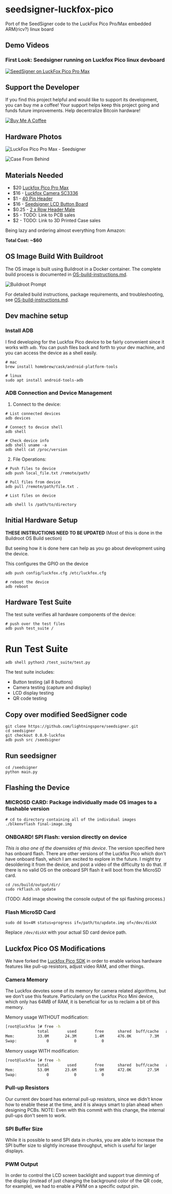 # seedsigner-luckfox-pico
Port of the SeedSigner code to the LuckFox Pico Pro/Max embedded ARM(ricv?) linux board

## Demo Videos

### First Look: Seedsigner running on Luckfox Pico linux devboard
[![SeedSigner on LuckFox Pico Pro Max](https://img.youtube.com/vi/WHkOSn-lPG4/0.jpg)](https://www.youtube.com/watch?v=WHkOSn-lPG4)

## Support the Developer
If you find this project helpful and would like to support its development, you can buy me a coffee! Your support helps keep this project going and funds future improvements. Help decentralize Bitcoin hardware!

[![Buy Me A Coffee](https://www.buymeacoffee.com/assets/img/custom_images/orange_img.png)](https://www.buymeacoffee.com/lightningspore)

## Hardware Photos

![LuckFox Pico Pro Max - Seedsigner](img/luckfox-devboard-front.webp)

![Case From Behind](img/luckfox-devboard-back.webp)





## Materials Needed
- $20 [Luckfox Pico Pro Max](https://www.amazon.com/dp/B0D6QVC178)
- $16 - [Luckfox Camera SC3336](https://www.amazon.com/dp/B0CJM7S6F6)
- $1 - [40 Pin Header](https://www.amazon.com/dp/B01461DQ6S)
- $16 - [Seedsigner LCD Button Board](https://www.amazon.com/dp/B07FDX5PJY)
- $0.25 - [2 x Row Header Male](https://www.amazon.com/dp/B07R5QDL8D)
- $5 - TODO: Link to PCB sales
- $2 - TODO: Link to 3D Printed Case sales

Being lazy and ordering almost everything from Amazon:

<b>Total Cost: ~$60</b>


## OS Image Build With Buildroot
The OS image is built using Buildroot in a Docker container. The complete build process is documented in [OS-build-instructions.md](buildroot/OS-build-instructions.md).

![Buildroot Prompt](img/seedsigner-buildroot-setup.webp)

For detailed build instructions, package requirements, and troubleshooting, see [OS-build-instructions.md](buildroot/OS-build-instructions.md).

## Dev machine setup

### Install ADB
I find developing for the Luckfox Pico device to be fairly convenient since it works with `adb`. You can push files back and forth to your dev machine, and you can access the device as a shell easily.
```
# mac
brew install homebrew/cask/android-platform-tools

# linux
sudo apt install android-tools-adb
```

### ADB Connection and Device Management

1. Connect to the device:
```
# List connected devices
adb devices

# Connect to device shell
adb shell

# Check device info
adb shell uname -a
adb shell cat /proc/version
```

2. File Operations:
```
# Push files to device
adb push local_file.txt /remote/path/

# Pull files from device
adb pull /remote/path/file.txt .

# List files on device

adb shell ls /path/to/directory
```



## Initial Hardware Setup
<b>THESE INSTRUCTIONS NEED TO BE UPDATED</b>
(Most of this is done in the Buildroot OS Build section)

But seeing how it is done here can help as you go about development using the device.

This configures the GPIO on the device
```
adb push config/luckfox.cfg /etc/luckfox.cfg

# reboot the device
adb reboot
```

## Hardware Test Suite
The test suite verifies all hardware components of the device:

```
# push over the test files
adb push test_suite /
```

# Run Test Suite
```
adb shell python3 /test_suite/test.py
```

The test suite includes:
- Button testing (all 8 buttons)
- Camera testing (capture and display)
- LCD display testing
- QR code testing

## Copy over modified SeedSigner code
```
git clone https://github.com/lightningspore/seedsigner.git
cd seedsigner
git checkout 0.8.0-luckfox
adb push src /seedsigner
```

## Run seedsigner
```
cd /seedsigner
python main.py
```

## Flashing the Device

### MICROSD CARD: Package individually made OS images to a flashable version
```
# cd to directory containing all of the individual images
./blkenvflash final-image.img
```

### ONBOARD! SPI Flash: version directly on device
*This is also one of the downsides of this device*. The version specified here has onboard flash. There are other versions of the Luckfox Pico which don't have onboard flash, which I am excited to explore in the future. I might try desoldering it from the device, and post a video of the difficulty to do that. If there is no valid OS on the onboard SPI flash it will boot from the MicroSD card.

```
cd /os/build/output/dir/
sudo rkflash.sh update
```

(TODO: Add image showing the console output of the spi flashing process.)

### Flash MicroSD Card
```
sudo dd bs=4M status=progress if=/path/to/update.img of=/dev/diskX
```
Replace `/dev/diskX` with your actual SD card device path.


## Luckfox Pico OS Modifications
We have forked the [Luckfox Pico SDK](https://github.com/lightningspore/luckfox-pico) in order to enable various hardware features like pull-up resistors, adjust video RAM, and other things.

### Camera Memory
The Luckfox devotes some of its memory for camera related algorithms, but we don't use this feature. Particularly on the Luckfox Pico Mini device, which only has 64MB of RAM, it is beneficial for us to reclaim a bit of this memory.

Memory usage WITHOUT modification:
```bash
[root@luckfox ]# free -h
              total        used        free      shared  buff/cache   available
Mem:          33.0M       24.3M        1.4M      476.0K        7.3M        5.4M
Swap:             0           0           0
```

Memory usage WITH modification:
```bash
[root@luckfox ]# free -h
              total        used        free      shared  buff/cache   available
Mem:          53.0M       23.6M        1.9M      472.0K       27.5M       25.3M
Swap:             0           0           0
```

### Pull-up Resistors
Our current dev board has external pull-up resistors, since we didn't know how to enable these at the time, and it is always smart to plan ahead when designing PCBs. NOTE: Even with this commit with this change, the internal pull-ups don't seem to work.

### SPI Buffer Size
While it is possible to send SPI data in chunks, you are able to increase the SPI buffer size to slightly increase throughput, which is useful for larger displays.

### PWM Output
In order to control the LCD screen backlight and support true dimming of the display (instead of just changing the background color of the QR code, for example), we had to enable a PWM on a specific output pin.